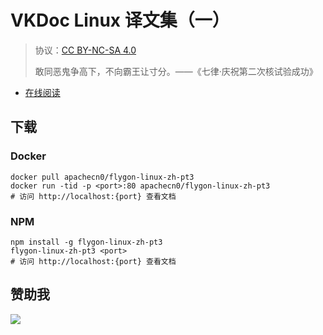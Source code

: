 # VKDoc Linux 译文集（一）

> 协议：[CC BY-NC-SA 4.0](http://creativecommons.org/licenses/by-nc-sa/4.0/)
> 
> 敢同恶鬼争高下，不向霸王让寸分。——《七律·庆祝第二次核试验成功》

* [在线阅读](https://vdlinux.flygon.net)
## 下载

### Docker

```
docker pull apachecn0/flygon-linux-zh-pt3
docker run -tid -p <port>:80 apachecn0/flygon-linux-zh-pt3
# 访问 http://localhost:{port} 查看文档
```

### NPM

```
npm install -g flygon-linux-zh-pt3
flygon-linux-zh-pt3 <port>
# 访问 http://localhost:{port} 查看文档
```

## 赞助我

![](https://img-blog.csdnimg.cn/20200112005920729.png)
